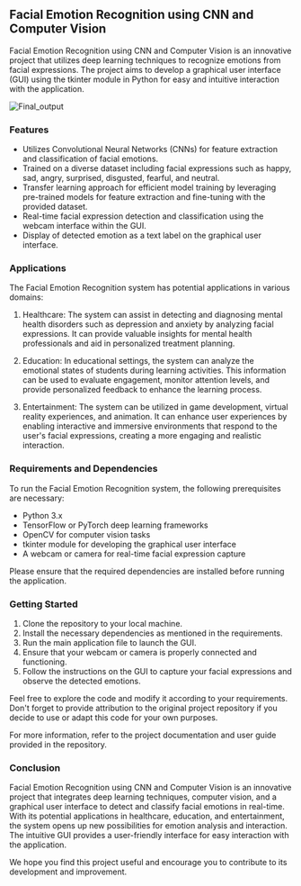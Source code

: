 ## Facial Emotion Recognition using CNN and Computer Vision

Facial Emotion Recognition using CNN and Computer Vision is an innovative project that utilizes deep learning techniques to recognize emotions from facial expressions. The project aims to develop a graphical user interface (GUI) using the tkinter module in Python for easy and intuitive interaction with the application.

![Final_output](https://github.com/Raghul-Deva-kanini/Facial_Emotion_Recognition/assets/127297925/b70abf1e-8ebe-40ed-a59a-28b9aa4bf6a0)

### Features

- Utilizes Convolutional Neural Networks (CNNs) for feature extraction and classification of facial emotions.
- Trained on a diverse dataset including facial expressions such as happy, sad, angry, surprised, disgusted, fearful, and neutral.
- Transfer learning approach for efficient model training by leveraging pre-trained models for feature extraction and fine-tuning with the provided dataset.
- Real-time facial expression detection and classification using the webcam interface within the GUI.
- Display of detected emotion as a text label on the graphical user interface.

### Applications

The Facial Emotion Recognition system has potential applications in various domains:

1. Healthcare: The system can assist in detecting and diagnosing mental health disorders such as depression and anxiety by analyzing facial expressions. It can provide valuable insights for mental health professionals and aid in personalized treatment planning.

2. Education: In educational settings, the system can analyze the emotional states of students during learning activities. This information can be used to evaluate engagement, monitor attention levels, and provide personalized feedback to enhance the learning process.

3. Entertainment: The system can be utilized in game development, virtual reality experiences, and animation. It can enhance user experiences by enabling interactive and immersive environments that respond to the user's facial expressions, creating a more engaging and realistic interaction.

### Requirements and Dependencies

To run the Facial Emotion Recognition system, the following prerequisites are necessary:

- Python 3.x
- TensorFlow or PyTorch deep learning frameworks
- OpenCV for computer vision tasks
- tkinter module for developing the graphical user interface
- A webcam or camera for real-time facial expression capture

Please ensure that the required dependencies are installed before running the application.

### Getting Started

1. Clone the repository to your local machine.
2. Install the necessary dependencies as mentioned in the requirements.
3. Run the main application file to launch the GUI.
4. Ensure that your webcam or camera is properly connected and functioning.
5. Follow the instructions on the GUI to capture your facial expressions and observe the detected emotions.

Feel free to explore the code and modify it according to your requirements. Don't forget to provide attribution to the original project repository if you decide to use or adapt this code for your own purposes.

For more information, refer to the project documentation and user guide provided in the repository.

### Conclusion

Facial Emotion Recognition using CNN and Computer Vision is an innovative project that integrates deep learning techniques, computer vision, and a graphical user interface to detect and classify facial emotions in real-time. With its potential applications in healthcare, education, and entertainment, the system opens up new possibilities for emotion analysis and interaction. The intuitive GUI provides a user-friendly interface for easy interaction with the application.

We hope you find this project useful and encourage you to contribute to its development and improvement.
